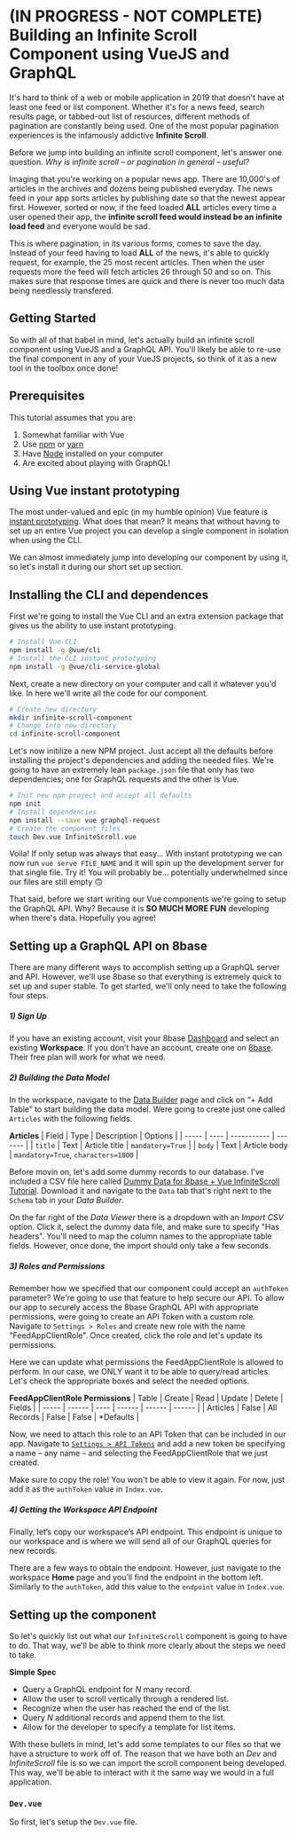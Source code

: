 # (IN PROGRESS - NOT COMPLETE) Building an Infinite Scroll Component using VueJS and GraphQL
It's hard to think of a web or mobile application in 2019 that doesn't have at least one feed or list component. Whether it's for a news feed, search results page, or tabbed-out list of resources, different methods of pagination are constantly being used. One of the most popular pagination experiences is the infamously addictive **Infinite Scroll**.

Before we jump into building an infinite scroll component, let's answer one question. *Why is infinite scroll – or pagination in general – useful?* 

Imaging that you're working on a popular news app. There are 10,000's of articles in the archives and dozens being published everyday. The news feed in your app sorts articles by publishing date so that the newest appear first. However, sorted or now, if the feed loaded **ALL** articles every time a user opened their app, the **infinite scroll feed would instead be an infinite load feed** and everyone would be sad.

This is where pagination, in its various forms, comes to save the day. Instead of your feed having to load **ALL** of the news, it's able to quickly request, for example, the 25 most recent articles. Then when the user requests more the feed will fetch articles 26 through 50 and so on. This makes sure that response times are quick and there is never too much data being needlessly transfered.

## Getting Started
So with all of that babel in mind, let's actually build an infinite scroll component using VueJS and a GraphQL API. You'll likely be able to re-use the final component in any of your VueJS projects, so think of it as a new tool in the toolbox once done!

## Prerequisites
This tutorial assumes that you are:

1. Somewhat familiar with Vue
2. Use [npm](https://www.npmjs.com/) or [yarn](https://yarnpkg.com/lang/en/)
3. Have [Node](https://nodejs.org/en/) installed on your computer
4. Are excited about playing with GraphQL!

## Using Vue instant prototyping
The most under-valued and epic (in my humble opinion) Vue feature is [instant prototyping](https://cli.vuejs.org/guide/prototyping.html). What does that mean? It means that without having to set up an entire Vue project you can develop a single component in isolation when using the CLI. 

We can almost immediately jump into developing our component by using it, so let's install it during our short set up section.

## Installing the CLI and dependences
First we're going to install the Vue CLI and an extra extension package that gives us the ability to use instant prototyping.

```bash
# Install Vue CLI
npm install -g @vue/cli
# Install the CLI instant prototyping
npm install -g @vue/cli-service-global
```

Next, create a new directory on your computer and call it whatever you'd like. In here we'll write all the code for our component.

```bash
# Create new directory
mkdir infinite-scroll-component
# Change into new directory
cd infinite-scroll-component
```

Let's now initilize a new NPM project. Just accept all the defaults before installing the project's dependencies and adding the needed files. We're going to have an extremely lean `package.json` file that only has two dependencies; one for GraphQL requests and the other is Vue.

```bash
# Init new npm project and accept all defaults
npm init
# Install dependencies
npm install --save vue graphql-request
# Create the component files
touch Dev.vue InfiniteScroll.vue
```

Voila! If only setup was always that easy... With instant prototyping we can now run `vue serve FILE_NAME` and it will spin up the development server for that single file. Try it! You will probably be... potentially underwhelmed since our files are still empty 🙃

That said, before we start writing our Vue components we're going to setup the GraphQL API. Why? Because it is **SO MUCH MORE FUN** developing when there's data. Hopefully you agree!

## Setting up a GraphQL API on 8base
There are many different ways to accomplish setting up a GraphQL server and API. However, we'll use 8base so that everything is extremely quick to set up and super stable. To get started, we'll only need to take the following four steps.

##### 1) Sign Up
If you have an existing account, visit your 8base [Dashboard](https://app.8base.com) and select an existing **Workspace**. If you don’t have an account, create one on [8base](https://8base.com/). Their free plan will work for what we need.

##### 2) Building the Data Model
In the workspace, navigate to the [Data Builder](https://app.8base.com/data/) page and click on “+ Add Table” to start building the data model. Were going to create just one called `Articles` with the following fields.

**Articles**
| Field | Type | Description | Options |
| ----- | ---- | ----------- | ------- |
| `title` | Text | Article title | `mandatory=True` |
| `body` | Text | Article body | `mandatory=True`, `characters=1000` |

Before movin on, let's add some dummy records to our database. I've included a CSV file here called [Dummy Data for 8base + Vue InfiniteScroll Tutorial](ddhd). Download it and navigate to the `Data` tab that's right next to the `Schema` tab in your *Data Builder*. 

On the far right of the *Data Viewer* there is a dropdown with an *Import CSV* option. Click it, select the dummy data file, and make sure to specify "Has headers". You'll need to map the column names to the appropriate table fields. However, once done, the import should only take a few seconds.

##### 3) Roles and Permissions
Remember how we specified that our component could accept an `authToken` parameter? We're going to use that feature to help secure our API. To allow our app to securely access the 8base GraphQL API with appropriate permissions, were going to create an API Token with a custom role. Navigate to `Settings > Roles` and create new role with the name "FeedAppClientRole". Once created, click the role and let's update its permissions. 

Here we can update what permissions the FeedAppClientRole is allowed to perform. In our case, we ONLY want it to be able to query/read articles. Let's check the appropriate boxes and select the needed options.

**FeedAppClientRole Permissions**
| Table | Create | Read | Update | Delete | Fields |
| ----- | ------ | ---- | ------ | ------ | ------ |
| Articles | False | All Records | False | False | *Defaults |

Now, we need to attach this role to an API Token that can be included in our app. Navigate to [`Settings > API Tokens`](https://app.8base.com/settings/api-tokens) and add a new token be specifying a name – any name – and selecting the FeedAppClientRole that we just created. 

Make sure to copy the role! You won't be able to view it again. For now, just add it as the `authToken` value in `Index.vue`.

##### 4) Getting the Workspace API Endpoint
Finally, let’s copy our workspace’s API endpoint. This endpoint is unique to our workspace and is where we will send all of our GraphQL queries for new records. 

There are a few ways to obtain the endpoint. However, just navigate to the workspace **Home** page and you’ll find the endpoint in the bottom left. Similarly to the `authToken`, add this value to the `endpoint` value in `Index.vue`.

## Setting up the component
So let's quickly list out what our `InfiniteScroll` component is going to have to do. That way, we'll be able to think more clearly about the steps we need to take.

**Simple Spec**
* Query a GraphQL endpoint for *N* many record.
* Allow the user to scroll vertically through a rendered list.
* Recognize when the user has reached the end of the list.
* Query *N* additional records and append them to the list.
* Allow for the developer to specify a template for list items.

With these bullets in mind, let's add some templates to our files so that we have a structure to work off of. The reason that we have both an *Dev* and *InfiniteScroll* file is so we can import the scroll component being developed. This way, we'll be able to interact with it the same way we would in a full application.

### `Dev.vue`
So first, let's setup the `Dev.vue` file.

##### <template>
Per the simple spec, we want a `InfiniteScroll` component that fetches a specified number of records from a GraphQL API. Additionally, we want to be able to specify a template that will get rendered for each record that's fetched.

With that in mind, let's create an example of **how we'd like to use our component** by writing out the `<template>` tag of the file. Always read to in-code comments!

```html
<template>
    <!-- 
      Here's our InfiniteScroll component. We pass it some simple
      props so that the component know... 
        
      1) query: The needed GraphQL query. 
      2) limit: How many records to fetch.
      3) endpoint: Where to fetch the records from.
      4) authToken: If needed, a token to access the API.
     -->
    <InfiniteScroll 
        :query="query"
        :limit="limit" 
        :endpoint="endpoint" 
        :authToken="authToken">
        <!-- 
          Instead of being stuck with a generic template, we want to
          be able to render out each record that gets fetched with a
          custom template. 
          
          1) Using v-slot we can name the scoped data.
          2) Passing the template as a child access to it in the InfiniteScroll component
         -->
        <template v-slot="item">
            <article>
              <!-- 
                Using the scoped slot data, we're creating a simple template 
                that will render out the wanted data from our fetched records.
               -->
              <h4>{{ item.title }}</h4>
              <p>{{ item.body }}</p>
            </article>
        </template>
    </InfiniteScroll>
</template>

<!-- 
  Next up... <script> will go here 
-->
```

Sweet! We've essentially just wrote out how we'd like to use our `InfiniteScroll` component. It looks pretty intuitive and easy to use, right? Now we have to **ACTUALLY BUILD IT**... Before that though, let's add the `<script>` tag to our `Dev.vue` file so that we have all the named attributes are present and have appropriate values.

Just place the following code right below the `<template>` tag and then read the comments!

```html
<script>
/**
 * We've got to import our infinite scroll component! 
 */
import InfiniteScroll from './InfiniteScroll.vue';

export default {
    /**
     * Registering the component will allow us to
     * use it in our template, as is shown above.
     */ 
    components: {
        InfiniteScroll
    },
    data() {
        return {
            /**
             * Here we've adding the values to that are
             * getting passed to the InfiniteScroll
             * comonent. They could be directly added in, 
             * the template, though are better organized
             * in the data method like this.
             */
            limit: 25,
            /* Optional auth token, depending on GraphQL API */ 
            authToken: 'd81c8730-8027-4751-802d-6a301e5fc26e',
            /* Required API endpoint for where records get fetched from */
            endpoint: 'https://api.8base.com/ck24vgl0p001q01l2147o1jku',
            /* Required GraphQL query for fetching records */
            query: `query($first: Int, $skip: Int) {
                articlesList(first: $first, skip: $skip) {
                    items {
                        id
                        title
                        body
                    }
                }
            }`
        }
    }
};
</script>
```

Nice work! Our `Dev.vue` component is set up. We'll need to update some of the data values soon; so hold tight!

### `InfiniteScroll.vue`
Now it's time for the actual `InfiniteScroll` component. Similarly to the last component, let's start with the `<template>` tag. Additionally, we're going to throw if a `<style>` tag with the template, as infinite scroll does require some functional styling.

```html
<style scoped>
/**
 * Some of the styling is functional, while other
 * is aesthetic. Feel free to play with it!
 */
* {
  font-family: Arial, Helvetica, sans-serif;
}

section {
  overflow-y: scroll;
  margin: 0 auto;
  height: 736px;
  width: 414px;
}
</style>

<template>
  <!-- 
    Component container with scroll event listener
    for triggering handle scroll event.
  -->
  <section @scroll="handleScroll">
    <!--
      For every item in the items array, render
      the slotted template and bind the item data.
     -->
    <slot v-for="item in items" v-bind="item" />
  </section>
</template>

<!-- 
  Next up... <script> will go here 
-->
```

I know. It's almost frustratingly simple, right? However, why make something more complex than it has to be? All we want to do is render out every record fetched from our API, as well as know when to fetch more. 

So, let's now add our `<script>` tag which will make all of this possible.

```html
<script>
/* eslint-disable no-console */

/* Imports the graphQL request client */
import { GraphQLClient } from "graphql-request";

export default {
  /**
   * Declare the props expected to be passed from
   * any parent component (the ones in Dev.vue).
   */
  props: {
    query: {
      type: String,
      required: true
    },
    limit: {
      type: Number,
      default: 25
    },
    endpoint: {
      type: String,
      required: true
    },
    authToken: {
      type: String,
      default: ''
    }
  },
  data() {
    return {
      /* An array for storing all records fetched */
      items: [],
      /**
       * Configure the GraphQL Client, setting the 
       * authToken only if specified.
       */
      client: new GraphQLClient(this.endpoint, (this.authToken ? {
        headers: {
          authorization: `Bearer ${this.authToken}`
        }
      } : null))      
    };
  },
  methods: {
    /**
     * Callback from onscroll event checks whether the scroll position
     * is at the bottom of the scroll container.
     */
    handleScroll({ target: { scrollTop, clientHeight, scrollHeight } }) {
      if (scrollTop + clientHeight >= scrollHeight) this.loadBatch();
    },
    /**
     * When a new batch of articles are retrieved from the API, 
     * add them to the items.
     */
    handleLoad({ articlesList }) {
      this.items = this.items.concat(articlesList.items);
    },
    /**
     * Use the client to send query to GraphQL API
     * with the needed variables, 'first' and 'skip'.
     */
    loadBatch() {
      this.client
        .request(this.query, {
          limit: this.limit,
          skip: this.items.length
        })
        .then(this.handleLoad)
        .catch(console.error);
    }
  },
  /**
   * When the component mounts, load the
   * initial batch of posts.
   */
  mounted() {
    this.loadBatch();
  }
};
</script>
```

Naturally, the part just added is a little bit meatier. That said, there are really only several things worth pointing out – as the in-code documentation should handle the rest.

First off, we initialize the `GraphQLClient` and conditionally pass it an options object depending on whether or not an `authToken` was given as a prop. The initialized client is what gets used in the `loadBatch` method to execute GraphQL calls to our API. It uses the required `query` prop, which can use the following `skip` and `limit` variables.

The `skip` and `limit` variables are what are query use to navigate the paginated results. While `limit` simply represents *how many records to load per request*, `skip` specifies *how many records have already been loaded*. Thus, if we initially fetch records `A`, `B`, and `C` from our API with `limit = 3, skip = 0`, and then on the following request specify `limit = 3, skip = 3`, we'll recieve records `D`, `E`, and `F`.

Lastly, let's look at the `handleScroll` method. This is that callback method for the `@scroll` event. By unpacking the passed `event` argument we get access to the `scrollTop`, `clientHeight`, and `scrollHeight` values. The `clientHeight` is a fixed value that represents the height of the scrollable element in pixels. Meanwhile, `scrollTop` is changing on every scroll event to represent the distance from the top of the scroll container to the current position. If the `clientHeight` plus `scrollTop` is equal to or greater than the `scrollHeight` – scrollable height of element in pixels – then we know the container has been fully scrolled to the bottom!

To answer the first question or item in mind (`endpoint`), we're going to need a GraphQL API that can return us articles. Let's take that step now before continuing on with our component.

🎉 Our pagination component is ready! You can see the full source code for this component in this Codepen.